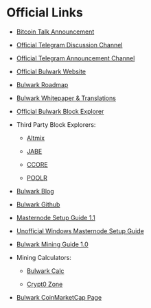 # Official Links

* [Bitcoin Talk Announcement](https://bitcointalk.org/index.php?topic=2499481.0)

* [Official Telegram Discussion Channel](https://t.me/bulwarkcrypto)

* [Official Telegram Announcement Channel](https://t.me/bulwarkann)

* [Official Bulwark Website](https://bulwarkcrypto.com/)

* [Bulwark Roadmap](https://bulwarkcrypto.com/roadmap/)

* [Bulwark Whitepaper & Translations](https://bulwarkcrypto.com/whitepaper/)

* [Official Bulwark Block Explorer](http://explorer.bulwarkcrypto.com/)

* Third Party Block Explorers:

    * [Altmix](https://altmix.org/coins/10-Bulwark)

    * [JABE](http://jabe.network:3001/)
    
    * [CCORE](https://bwk.ccore.online/)
    
    * [POOLR](https://poolr.io/explorer/BWK)

* [Bulwark Blog](https://bulwarkcrypto.com/blog/)

* [Bulwark Github](https://github.com/bulwark-crypto/Bulwark)

* [Masternode Setup Guide 1.1](https://github.com/bulwark-crypto/Bulwark-MN-Install/blob/master/README.md)

* [Unofficial Windows Masternode Setup Guide](https://steemit.com/masternode/@alao/bulwark-bwk-windows-masternode-setup-guide)

* [Bulwark Mining Guide 1.0](https://bulwarkcrypto.com/bulwark-mining-guide/)

* Mining Calculators:

    * [Bulwark Calc](http://bulwarkcalc.online/)

    * [Crypt0 Zone](https://crypt0.zone/calculator)

* [Bulwark CoinMarketCap Page](https://coinmarketcap.com/currencies/bulwark/)
